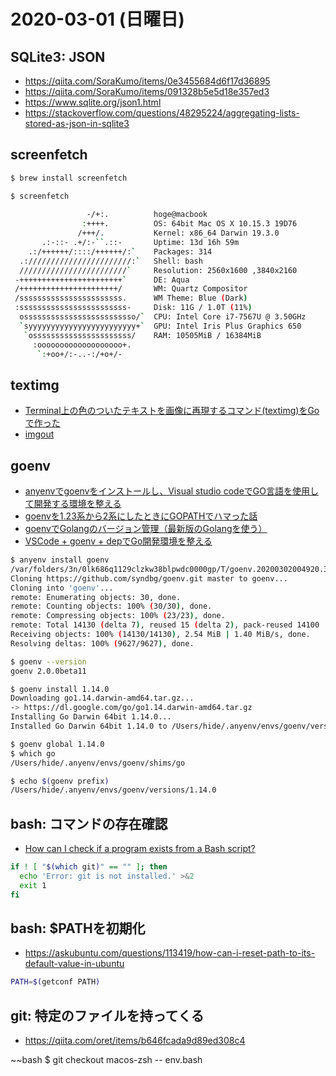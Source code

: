 # 2020-03-01 (日曜日)

## SQLite3: JSON

- https://qiita.com/SoraKumo/items/0e3455684d6f17d36895
- https://qiita.com/SoraKumo/items/091328b5e5d18e357ed3
- https://www.sqlite.org/json1.html
- https://stackoverflow.com/questions/48295224/aggregating-lists-stored-as-json-in-sqlite3

## screenfetch

~~~bash
$ brew install screenfetch
~~~

~~~bash
$ screenfetch
                               
                 -/+:.          hoge@macbook
                :++++.          OS: 64bit Mac OS X 10.15.3 19D76
               /+++/.           Kernel: x86_64 Darwin 19.3.0
       .:-::- .+/:-``.::-       Uptime: 13d 16h 59m
    .:/++++++/::::/++++++/:`    Packages: 314
  .:///////////////////////:`   Shell: bash
  ////////////////////////`     Resolution: 2560x1600 ,3840x2160 
 -+++++++++++++++++++++++`      DE: Aqua
 /++++++++++++++++++++++/       WM: Quartz Compositor
 /sssssssssssssssssssssss.      WM Theme: Blue (Dark)
 :ssssssssssssssssssssssss-     Disk: 11G / 1.0T (11%)
  osssssssssssssssssssssssso/`  CPU: Intel Core i7-7567U @ 3.50GHz
  `syyyyyyyyyyyyyyyyyyyyyyyy+`  GPU: Intel Iris Plus Graphics 650 
   `ossssssssssssssssssssss/    RAM: 10505MiB / 16384MiB
     :ooooooooooooooooooo+.    
      `:+oo+/:-..-:/+o+/-      
~~~

## textimg

- [Terminal上の色のついたテキストを画像に再現するコマンド(textimg)をGoで作った](https://jiroron666.hatenablog.com/entry/2019/05/15/161204)
- [imgout](https://github.com/ryuichiueda/ImageGeneratorForShBot/blob/master/imgout)

## goenv

- [anyenvでgoenvをインストールし、Visual studio codeでGO言語を使用して開発する環境を整える](https://qiita.com/furuhashin/items/9c0f10045225f40d4189)
- [goenvを1.23系から2系にしたときにGOPATHでハマった話](https://qiita.com/gimKondo/items/add08298e24ae400505e)
- [goenvでGolangのバージョン管理（最新版のGolangを使う）](https://qiita.com/fujitahiroshi/items/48825404aa376fa293bb)
- [VSCode + goenv + depでGo開発環境を整える](https://qiita.com/ceder5532/items/cc2db81f8ba6bc828a7f)

~~~bash
$ anyenv install goenv
/var/folders/3n/0lk686q1129clzkw38blpwdc0000gp/T/goenv.20200302004920.35249 ~/Documents/Dropbox/Projects/Tech
Cloning https://github.com/syndbg/goenv.git master to goenv...
Cloning into 'goenv'...
remote: Enumerating objects: 30, done.
remote: Counting objects: 100% (30/30), done.
remote: Compressing objects: 100% (23/23), done.
remote: Total 14130 (delta 7), reused 15 (delta 2), pack-reused 14100
Receiving objects: 100% (14130/14130), 2.54 MiB | 1.40 MiB/s, done.
Resolving deltas: 100% (9627/9627), done.
~~~

~~~bash
$ goenv --version
goenv 2.0.0beta11
~~~

~~~bash
$ goenv install 1.14.0
Downloading go1.14.darwin-amd64.tar.gz...
-> https://dl.google.com/go/go1.14.darwin-amd64.tar.gz
Installing Go Darwin 64bit 1.14.0...
Installed Go Darwin 64bit 1.14.0 to /Users/hide/.anyenv/envs/goenv/versions/1.14.0
~~~

~~~bash
$ goenv global 1.14.0
$ which go
/Users/hide/.anyenv/envs/goenv/shims/go
~~~

~~~bash
$ echo $(goenv prefix)
/Users/hide/.anyenv/envs/goenv/versions/1.14.0
~~~

## bash: コマンドの存在確認

- [How can I check if a program exists from a Bash script?](https://stackoverflow.com/questions/592620/how-can-i-check-if-a-program-exists-from-a-bash-script)

~~~bash
if ! [ "$(which git)" == "" ]; then
  echo 'Error: git is not installed.' >&2
  exit 1
fi
~~~

## bash: $PATHを初期化

- https://askubuntu.com/questions/113419/how-can-i-reset-path-to-its-default-value-in-ubuntu

~~~bash
PATH=$(getconf PATH)
~~~

## git: 特定のファイルを持ってくる

- https://qiita.com/oret/items/b646fcada9d89ed308c4

~~bash
$ git checkout macos-zsh -- env.bash
~~~

